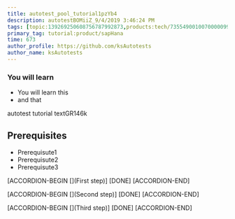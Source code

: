 ```yaml
---
title: autotest_pool_tutorial1pzYb4
description: autotestBOMiiZ_9/4/2019 3:46:24 PM
tags: [topic:139269250608756787992873,products:tech/73554900100700000996,tutorial:experience/advanced]
primary_tag: tutorial:product/sapHana
time: 673
author_profile: https://github.com/ksAutotests
author_name: ksAutotests
---
```

### You will learn
- You will learn this
- and that

autotest tutorial textGR146k

## Prerequisites
- Prerequisute1
- Prerequisute2
- Prerequisute3

[ACCORDION-BEGIN [](First step)]
[DONE]
[ACCORDION-END]

[ACCORDION-BEGIN [](Second step)]
[DONE]
[ACCORDION-END]

[ACCORDION-BEGIN [](Third step)]
[DONE]
[ACCORDION-END]

